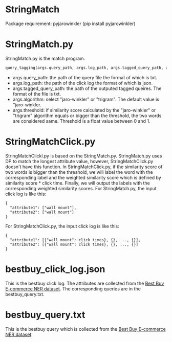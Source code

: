 # StringMatch
Package requirement: pyjarowinkler (pip install pyjarowinkler)

# StringMatch.py
StringMatch.py is the match program.

```python
query_tagging(args.query_path, args.log_path, args.tagged_query_path, args.algorithm, args.threshold)
```
+ args.query_path: the path of the query file the format of which is txt.
+ args.log_path: the path of the click log the format of which is json.
+ args.tagged_query_path: the path of the outputed tagged queires. The format of the file is txt.
+ args.algorithm: select "jaro-winkler" or "trigram". The default value is "jaro-winkler. 
+ args.threshold: if similarity score calculated by the "jaro-winkler" or "trigram" algorithm equals or bigger than the threshold, the two words are considered same. Threshold is a float value between 0 and 1.

# StringMatchClick.py
StringMatchClickl.py is based on the StringMatch.py. StringMatch.py uses DP to match the longest attribute value, however, StringMatchClick.py doesn't have this function. In StringMatchClick.py, if the similarity score of two words is bigger than the threshold, we will label the word with the corresponding label and the weighted similarity score which is defined by similarity score * click time. Finally, we will output the labels with the corresponding weighted similarity scores.
For StringMatch.py, the input click log is like this:
```
{
  "attribute1": ["wall mount"],
  "attribute2": ["wall mount"]
}
```
For StringMatchClick.py, the input click log is like this:
```
{
  "attribute1": [{"wall mount": click times}, {}, ..., {}],
  "attribute2": [{"wall mount": click times}, {}, ..., {}]
}
```
# bestbuy_click_log.json
This is the bestbuy click log. The attributes are collected from the [Best Buy E-commerce NER dataset](https://dataturks.com/projects/Mohan/Best%20Buy%20E-commerce%20NER%20dataset). The corresponding queries are in the bestbuy_query.txt.

# bestbuy_query.txt
This is the bestbuy query which is collected from the [Best Buy E-commerce NER dataset](https://dataturks.com/projects/Mohan/Best%20Buy%20E-commerce%20NER%20dataset).
